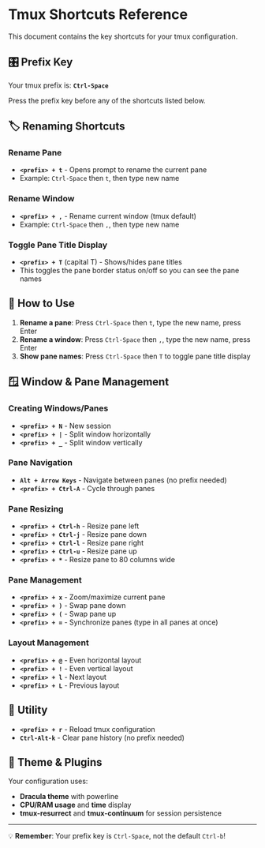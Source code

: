 # Tmux Shortcuts Reference

This document contains the key shortcuts for your tmux configuration.

## 🎛️ **Prefix Key**
Your tmux prefix is: **`Ctrl-Space`**

Press the prefix key before any of the shortcuts listed below.

## 🏷️ **Renaming Shortcuts**

### **Rename Pane**
- **`<prefix> + t`** - Opens prompt to rename the current pane
- Example: `Ctrl-Space` then `t`, then type new name

### **Rename Window**
- **`<prefix> + ,`** - Rename current window (tmux default)
- Example: `Ctrl-Space` then `,`, then type new name

### **Toggle Pane Title Display**
- **`<prefix> + T`** (capital T) - Shows/hides pane titles
- This toggles the pane border status on/off so you can see the pane names

## 📝 **How to Use**
1. **Rename a pane**: Press `Ctrl-Space` then `t`, type the new name, press Enter
2. **Rename a window**: Press `Ctrl-Space` then `,`, type the new name, press Enter  
3. **Show pane names**: Press `Ctrl-Space` then `T` to toggle pane title display

## 🪟 **Window & Pane Management**

### **Creating Windows/Panes**
- **`<prefix> + N`** - New session
- **`<prefix> + |`** - Split window horizontally
- **`<prefix> + _`** - Split window vertically

### **Pane Navigation**
- **`Alt + Arrow Keys`** - Navigate between panes (no prefix needed)
- **`<prefix> + Ctrl-A`** - Cycle through panes

### **Pane Resizing**
- **`<prefix> + Ctrl-h`** - Resize pane left
- **`<prefix> + Ctrl-j`** - Resize pane down
- **`<prefix> + Ctrl-l`** - Resize pane right
- **`<prefix> + Ctrl-u`** - Resize pane up
- **`<prefix> + *`** - Resize pane to 80 columns wide

### **Pane Management**
- **`<prefix> + x`** - Zoom/maximize current pane
- **`<prefix> + )`** - Swap pane down
- **`<prefix> + (`** - Swap pane up
- **`<prefix> + =`** - Synchronize panes (type in all panes at once)

### **Layout Management**
- **`<prefix> + @`** - Even horizontal layout
- **`<prefix> + !`** - Even vertical layout
- **`<prefix> + l`** - Next layout
- **`<prefix> + L`** - Previous layout

## 🧹 **Utility**
- **`<prefix> + r`** - Reload tmux configuration
- **`Ctrl-Alt-k`** - Clear pane history (no prefix needed)

## 🎨 **Theme & Plugins**
Your configuration uses:
- **Dracula theme** with powerline
- **CPU/RAM usage** and **time** display
- **tmux-resurrect** and **tmux-continuum** for session persistence

---

💡 **Remember**: Your prefix key is `Ctrl-Space`, not the default `Ctrl-b`!